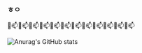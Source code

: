 ### ㅎㅇ
🔭📫🔭📫🔭📫🔭📫🔭📫🔭📫🔭📫🔭📫🔭📫🔭📫🔭📫🔭📫

![Anurag's GitHub stats](https://github-readme-stats.vercel.app/api?username=amm0124&show_icons=true&theme=radical)
<!-- <a href="버튼을 눌렀을 때 이동할 링크" target="_blank"><img src="https://img.shields.io/badge/뱃지레이블-배경색?style=뱃지모양&logo=로고&logoColor=로고색상"/></a>>

<!--
**amm0124/amm0124** is a ✨ _special_ ✨ repository because its `README.md` (this file) appears on your GitHub profile.

Here are some ideas to get you started:

- 🔭 I’m currently working on ...
- 🌱 I’m currently learning ...
- 👯 I’m looking to collaborate on ...
- 🤔 I’m looking for help with ...
- 💬 Ask me about ...
- 📫 How to reach me: ...
- 😄 Pronouns: ...
- ⚡ Fun fact: ...
-->
